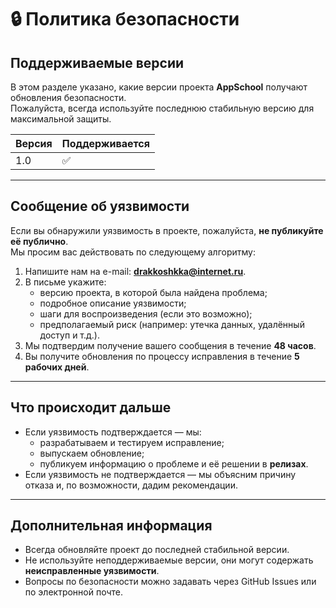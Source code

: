 # 🔒 Политика безопасности

## Поддерживаемые версии

В этом разделе указано, какие версии проекта **AppSchool** получают обновления безопасности.  
Пожалуйста, всегда используйте последнюю стабильную версию для максимальной защиты.

| Версия | Поддерживается |
| ------ | -------------- |
| 1.0  | ✅              |

---

## Сообщение об уязвимости

Если вы обнаружили уязвимость в проекте, пожалуйста, **не публикуйте её публично**.  
Мы просим вас действовать по следующему алгоритму:

1. Напишите нам на e-mail: **drakkoshkka@internet.ru**.  
2. В письме укажите:
   - версию проекта, в которой была найдена проблема;
   - подробное описание уязвимости;
   - шаги для воспроизведения (если это возможно);
   - предполагаемый риск (например: утечка данных, удалённый доступ и т.д.).
3. Мы подтвердим получение вашего сообщения в течение **48 часов**.
4. Вы получите обновления по процессу исправления в течение **5 рабочих дней**.

---

## Что происходит дальше
- Если уязвимость подтверждается — мы:
  - разрабатываем и тестируем исправление;
  - выпускаем обновление;
  - публикуем информацию о проблеме и её решении в **релизах**.
- Если уязвимость не подтверждается — мы объясним причину отказа и, по возможности, дадим рекомендации.

---

## Дополнительная информация
- Всегда обновляйте проект до последней стабильной версии.
- Не используйте неподдерживаемые версии, они могут содержать **неисправленные уязвимости**.
- Вопросы по безопасности можно задавать через GitHub Issues или по электронной почте.
